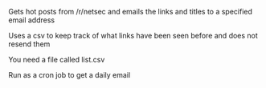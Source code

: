 Gets hot posts from /r/netsec and emails the links and titles to a specified email address

Uses a csv to keep track of what links have been seen before and does not resend them

You need a file called list.csv

Run as a cron job to get a daily email


